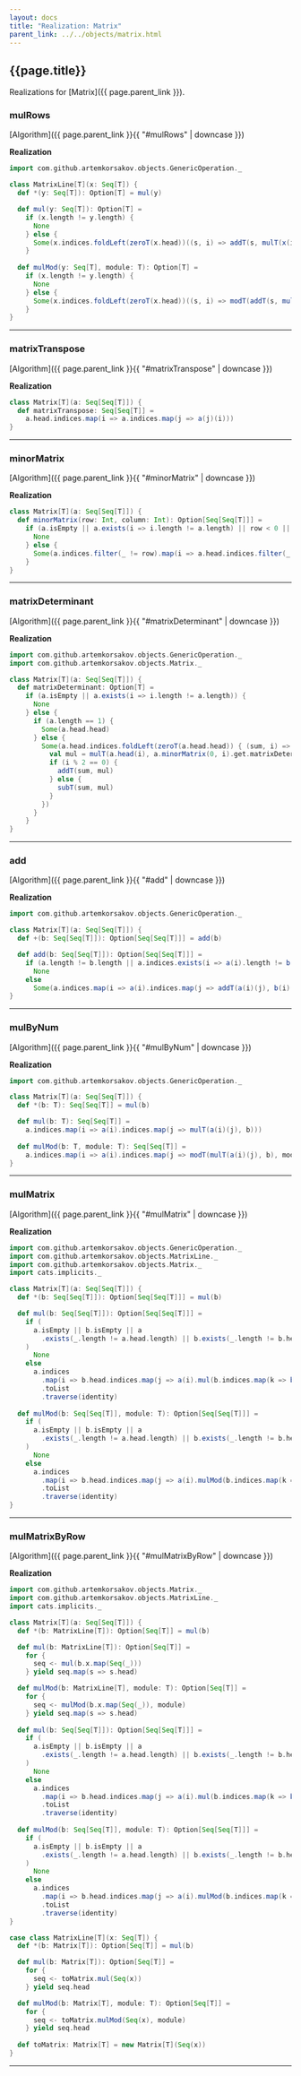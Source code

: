 ```yaml
---
layout: docs
title: "Realization: Matrix"
parent_link: ../../objects/matrix.html
---
```


## {{page.title}}

Realizations for [Matrix]({{ page.parent_link }}).

### mulRows

[Algorithm]({{ page.parent_link }}{{ "#mulRows" | downcase }})

**Realization**
```scala
import com.github.artemkorsakov.objects.GenericOperation._

class MatrixLine[T](x: Seq[T]) {
  def *(y: Seq[T]): Option[T] = mul(y)

  def mul(y: Seq[T]): Option[T] =
    if (x.length != y.length) {
      None
    } else {
      Some(x.indices.foldLeft(zeroT(x.head))((s, i) => addT(s, mulT(x(i), y(i)))))
    }
    
  def mulMod(y: Seq[T], module: T): Option[T] =
    if (x.length != y.length) {
      None
    } else {
      Some(x.indices.foldLeft(zeroT(x.head))((s, i) => modT(addT(s, mulT(x(i), y(i))), module)))
    }
}
```

---

### matrixTranspose

[Algorithm]({{ page.parent_link }}{{ "#matrixTranspose" | downcase }})

**Realization**
```scala
class Matrix[T](a: Seq[Seq[T]]) {
  def matrixTranspose: Seq[Seq[T]] =
    a.head.indices.map(i => a.indices.map(j => a(j)(i)))
}
```

---

### minorMatrix

[Algorithm]({{ page.parent_link }}{{ "#minorMatrix" | downcase }})

**Realization**
```scala
class Matrix[T](a: Seq[Seq[T]]) {
  def minorMatrix(row: Int, column: Int): Option[Seq[Seq[T]]] =
    if (a.isEmpty || a.exists(i => i.length != a.length) || row < 0 || row >= a.length || column < 0 || column >= a.head.length) {
      None
    } else {
      Some(a.indices.filter(_ != row).map(i => a.head.indices.filter(_ != column).map(j => a(i)(j))))
    }
}
```

---

### matrixDeterminant

[Algorithm]({{ page.parent_link }}{{ "#matrixDeterminant" | downcase }})

**Realization**
```scala
import com.github.artemkorsakov.objects.GenericOperation._
import com.github.artemkorsakov.objects.Matrix._

class Matrix[T](a: Seq[Seq[T]]) {
  def matrixDeterminant: Option[T] =
    if (a.isEmpty || a.exists(i => i.length != a.length)) {
      None
    } else {
      if (a.length == 1) {
        Some(a.head.head)
      } else {
        Some(a.head.indices.foldLeft(zeroT(a.head.head)) { (sum, i) =>
          val mul = mulT(a.head(i), a.minorMatrix(0, i).get.matrixDeterminant.get)
          if (i % 2 == 0) {
            addT(sum, mul)
          } else {
            subT(sum, mul)
          }
        })
      }
    }
}
```

---

### add

[Algorithm]({{ page.parent_link }}{{ "#add" | downcase }})

**Realization**
```scala
import com.github.artemkorsakov.objects.GenericOperation._

class Matrix[T](a: Seq[Seq[T]]) {
  def +(b: Seq[Seq[T]]): Option[Seq[Seq[T]]] = add(b)

  def add(b: Seq[Seq[T]]): Option[Seq[Seq[T]]] =
    if (a.length != b.length || a.indices.exists(i => a(i).length != b(i).length))
      None
    else
      Some(a.indices.map(i => a(i).indices.map(j => addT(a(i)(j), b(i)(j)))))
}
```

---

### mulByNum

[Algorithm]({{ page.parent_link }}{{ "#mulByNum" | downcase }})

**Realization**
```scala
import com.github.artemkorsakov.objects.GenericOperation._

class Matrix[T](a: Seq[Seq[T]]) {
  def *(b: T): Seq[Seq[T]] = mul(b)

  def mul(b: T): Seq[Seq[T]] =
    a.indices.map(i => a(i).indices.map(j => mulT(a(i)(j), b)))
    
  def mulMod(b: T, module: T): Seq[Seq[T]] =
    a.indices.map(i => a(i).indices.map(j => modT(mulT(a(i)(j), b), module)))
}
```

---

### mulMatrix

[Algorithm]({{ page.parent_link }}{{ "#mulMatrix" | downcase }})

**Realization**
```scala
import com.github.artemkorsakov.objects.GenericOperation._
import com.github.artemkorsakov.objects.MatrixLine._
import com.github.artemkorsakov.objects.Matrix._
import cats.implicits._

class Matrix[T](a: Seq[Seq[T]]) {
  def *(b: Seq[Seq[T]]): Option[Seq[Seq[T]]] = mul(b)

  def mul(b: Seq[Seq[T]]): Option[Seq[Seq[T]]] =
    if (
      a.isEmpty || b.isEmpty || a
        .exists(_.length != a.head.length) || b.exists(_.length != b.head.length) || a.head.length != b.length
    )
      None
    else
      a.indices
        .map(i => b.head.indices.map(j => a(i).mul(b.indices.map(k => b(k)(j)))).toList.traverse(identity))
        .toList
        .traverse(identity)
        
  def mulMod(b: Seq[Seq[T]], module: T): Option[Seq[Seq[T]]] =
    if (
      a.isEmpty || b.isEmpty || a
        .exists(_.length != a.head.length) || b.exists(_.length != b.head.length) || a.head.length != b.length
    )
      None
    else
      a.indices
        .map(i => b.head.indices.map(j => a(i).mulMod(b.indices.map(k => b(k)(j)), module)).toList.traverse(identity))
        .toList
        .traverse(identity)
}
```

---

### mulMatrixByRow

[Algorithm]({{ page.parent_link }}{{ "#mulMatrixByRow" | downcase }})

**Realization**
```scala
import com.github.artemkorsakov.objects.Matrix._
import com.github.artemkorsakov.objects.MatrixLine._
import cats.implicits._

class Matrix[T](a: Seq[Seq[T]]) {
  def *(b: MatrixLine[T]): Option[Seq[T]] = mul(b)

  def mul(b: MatrixLine[T]): Option[Seq[T]] =
    for {
      seq <- mul(b.x.map(Seq(_)))
    } yield seq.map(s => s.head)

  def mulMod(b: MatrixLine[T], module: T): Option[Seq[T]] =
    for {
      seq <- mulMod(b.x.map(Seq(_)), module)
    } yield seq.map(s => s.head)
    
  def mul(b: Seq[Seq[T]]): Option[Seq[Seq[T]]] =
    if (
      a.isEmpty || b.isEmpty || a
        .exists(_.length != a.head.length) || b.exists(_.length != b.head.length) || a.head.length != b.length
    )
      None
    else
      a.indices
        .map(i => b.head.indices.map(j => a(i).mul(b.indices.map(k => b(k)(j)))).toList.traverse(identity))
        .toList
        .traverse(identity)
        
  def mulMod(b: Seq[Seq[T]], module: T): Option[Seq[Seq[T]]] =
    if (
      a.isEmpty || b.isEmpty || a
        .exists(_.length != a.head.length) || b.exists(_.length != b.head.length) || a.head.length != b.length
    )
      None
    else
      a.indices
        .map(i => b.head.indices.map(j => a(i).mulMod(b.indices.map(k => b(k)(j)), module)).toList.traverse(identity))
        .toList
        .traverse(identity)
}

case class MatrixLine[T](x: Seq[T]) {
  def *(b: Matrix[T]): Option[Seq[T]] = mul(b)

  def mul(b: Matrix[T]): Option[Seq[T]] =
    for {
      seq <- toMatrix.mul(Seq(x))
    } yield seq.head

  def mulMod(b: Matrix[T], module: T): Option[Seq[T]] =
    for {
      seq <- toMatrix.mulMod(Seq(x), module)
    } yield seq.head
    
  def toMatrix: Matrix[T] = new Matrix[T](Seq(x))
}
```

---

